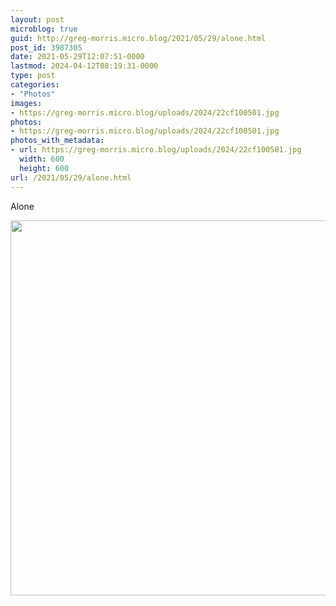 ```yaml
---
layout: post
microblog: true
guid: http://greg-morris.micro.blog/2021/05/29/alone.html
post_id: 3987305
date: 2021-05-29T12:07:51-0000
lastmod: 2024-04-12T08:19:31-0000
type: post
categories:
- "Photos"
images:
- https://greg-morris.micro.blog/uploads/2024/22cf100501.jpg
photos:
- https://greg-morris.micro.blog/uploads/2024/22cf100501.jpg
photos_with_metadata:
- url: https://greg-morris.micro.blog/uploads/2024/22cf100501.jpg
  width: 600
  height: 600
url: /2021/05/29/alone.html
---
```


<p>Alone</p><p><img src="uploads/2024/22cf100501.jpg" alt="" width="600" height="600" /></p>
